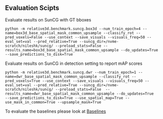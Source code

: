 ## Evaluation Scipts
Evaluate results on SunCG with GT bboxes

```
python -m relative3d.benchmark.suncg.box3d --num_train_epoch=4 --name=box3d_base_spatial_mask_common_upsample --classify_rot --pred_voxels=False --use_context --save_visuals --visuals_freq=50 --eval_set=val --pred_relative=True --suncg_dir=/nvme-scratch/nileshk/suncg/ --preload_stats=False --results_name=box3d_base_spatial_mask_common_upsample --do_updates=True --save_predictions_to_disk=True
```

Evaluate results on SunCG in detection setting to report mAP scores

```
python -m relative3d.benchmark.suncg.dwr --num_train_epoch=1 --name=dwr_base_spatial_mask_common_upsample --classify_rot --pred_voxels=True --use_context --save_visuals --visuals_freq=50 --eval_set=val --pred_relative=True --suncg_dir=/nvme-scratch/nileshk/suncg/ --preload_stats=False  --results_name=dwr_base_spatial_mask_common_upsample --do_updates=True  --save_predictions_to_disk=True --use_spatial_map=True --use_mask_in_common=True --upsample_mask=True
```


To evaluate the baselines please look at [Baselines](baselines.md)